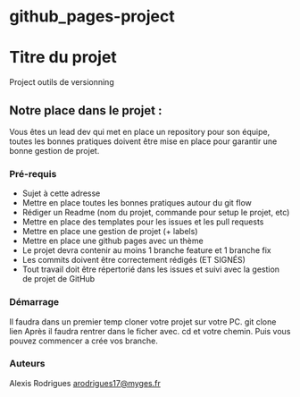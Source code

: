 # github_pages-project


# Titre du projet 

Project outils  de versionning



## Notre place dans le projet :

Vous êtes un lead dev qui met en place un repository pour son équipe, toutes les bonnes pratiques doivent être mise en place pour garantir une bonne gestion de projet.



### Pré-requis

* Sujet à cette adresse
*  Mettre en place toutes les bonnes pratiques autour du git flow
*  Rédiger un Readme (nom du projet, commande pour setup le projet, etc)
*  Mettre en place des templates pour les issues et les pull requests
*  Mettre en place une gestion de projet (+ labels)
*  Mettre en place une github pages avec un thème
*  Le projet devra contenir au moins 1 branche feature et 1 branche fix
*  Les commits doivent être correctement rédigés (ET SIGNÉS)
*  Tout travail doit être répertorié dans les issues et suivi avec la gestion de projet de GitHub

### Démarrage

Il faudra dans un premier temp cloner votre projet sur votre PC. git clone lien
Après il faudra rentrer dans le ficher avec. cd et votre chemin.
Puis vous pouvez commencer a crée vos branche.



### Auteurs

Alexis Rodrigues arodrigues17@myges.fr

